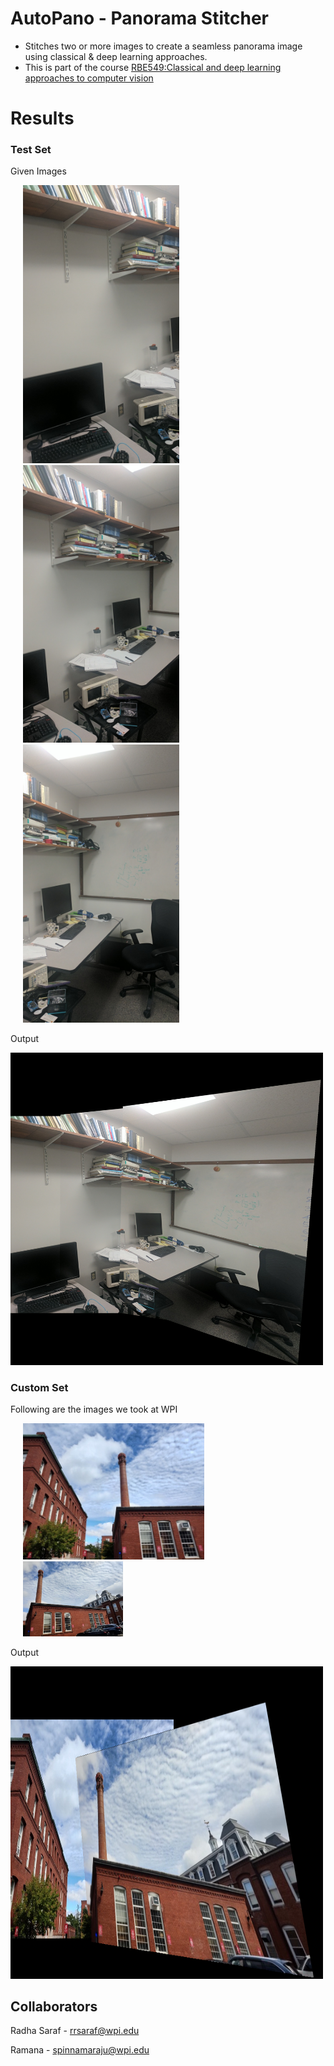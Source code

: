 # AutoPano - Panorama Stitcher
- Stitches two or more images to create a seamless panorama image using classical &amp; deep learning approaches. 
- This is part of the course [RBE549:Classical and deep learning approaches to computer vision](https://nitinjsanket.github.io/teaching/rbe549/fall2022.html)

<!--
<table>
  <tr>
    <td>First Screen Page</td>
     <td>Holiday Mention</td>
     <td>Present day in purple and selected day in pink</td>
  </tr>
  <tr>
    <td valign="top"><img src="Phase1/Data/Test/TestSet2/1.jpg"></td>
    <td valign="top"><img src="Phase1/Data/Test/TestSet2/1.jpg"></td>
    <td valign="top"><img src="Phase1/Data/Test/TestSet2/1.jpg"></td>
  </tr>
 </table>
-->

# Results 

### Test Set
Given Images
<p float="middle">
  <img src="Phase1/Data/Test/TestSet2/1.jpg" width="250" hspace="20" />
  <img src="Phase1/Data/Test/TestSet2/2.jpg" width="250" hspace="20" /> 
  <img src="Phase1/Data/Test/TestSet2/3.jpg" width="250" hspace="20" />
</p>

Output
<p float="middle">
<img src="report/phase1/testset2_image123_clear_stitch3.png" width="500" height="500"/>
</p>

### Custom Set
Following are the images we took at WPI

<p float="middle">
  <img src="Phase1/Data/Train/CustomSet1/1.jpg" width="290" hspace="20" />
  <img src="Phase1/Data/Train/CustomSet1/2.jpg" width="160" hspace="20" /> 
</p>

Output
<p float="middle">
<img src="report/phase1/customset1_image123_clear_stitch3.png" width="500" height="500"/>
</p>

## Collaborators 
Radha Saraf - rrsaraf@wpi.edu

Ramana - spinnamaraju@wpi.edu
